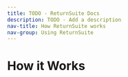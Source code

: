 ```yaml
---
title: TODO - ReturnSuite Docs
description: TODO - Add a description
nav-title: How ReturnSuite works
nav-group: Using ReturnSuite
---
```



# How it Works
